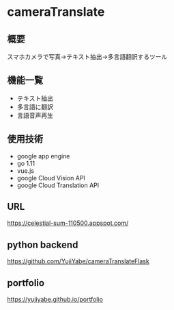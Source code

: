 # cameraTranslate

## 概要
スマホカメラで写真→テキスト抽出→多言語翻訳するツール


## 機能一覧
- テキスト抽出
- 多言語に翻訳
- 言語音声再生


## 使用技術
- google app engine
- go 1.11
- vue.js
- google Cloud Vision API
- google Cloud Translation API


## URL
https://celestial-sum-110500.appspot.com/

## python backend
https://github.com/YujiYabe/cameraTranslateFlask

## portfolio
https://yujiyabe.github.io/portfolio
